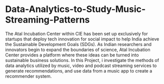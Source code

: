 # Data-Analytics-to-Study-Music-Streaming-Patterns
The Atal Incubation Center within CIE has been set up exclusively for startups that deploy tech innovation for social impact to help India achieve the Sustainable Development Goals (SDGs). As Indian researchers and innovators begin to expand the boundaries of science, Atal Incubation Center provides a platform where these ideas can be turned into sustainable business solutions.
In this Project, i investigate the methods of data analytics utilized by music, video and podcast streaming services to generate recommendations, and use data from a music app to create a recommender system.
